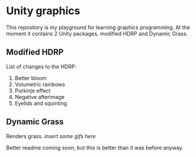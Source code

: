 # Unity graphics
This repository is my playground for learning graphics programming.
At the moment it contains 2 Unity packages, modified HDRP and Dynamic Grass.
## Modified HDRP
List of changes to the HDRP:
1) Better bloom
2) Volumetric rainbows
3) Purkinje effect
4) Negative afterimage
5) Eyelids and squinting
## Dynamic Grass
Renders grass. *insert some gifs here*

Better readme coming soon, but this is better than it was before anyway.
